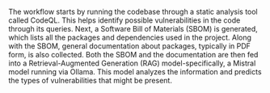 The workflow starts by running the codebase through a static analysis tool called CodeQL. This helps identify possible vulnerabilities in the code through its queries. Next, a Software Bill of Materials (SBOM) is generated, which lists all the packages and dependencies used in the project. Along with the SBOM, general documentation about packages, typically in PDF form, is also collected. Both the SBOM and the documentation are then fed into a Retrieval-Augmented Generation (RAG) model-specifically, a Mistral model running via Ollama. This model analyzes the information and predicts the types of vulnerabilities that might be present.
